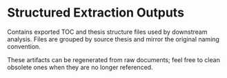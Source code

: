 # Structured Extraction Outputs

Contains exported TOC and thesis structure files used by downstream analysis.
Files are grouped by source thesis and mirror the original naming convention.

These artifacts can be regenerated from raw documents; feel free to clean
obsolete ones when they are no longer referenced.
